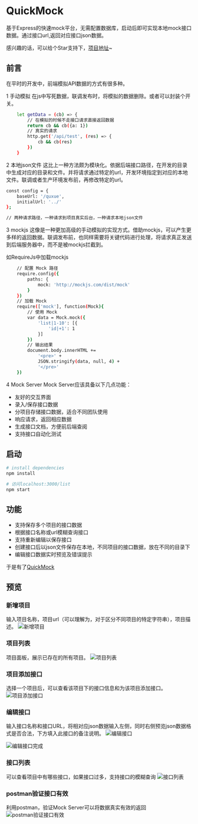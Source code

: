 # QuickMock
基于Express的快速mock平台，无需配置数据库，启动后即可实现本地mock接口数据。通过接口url,返回对应接口json数据。

感兴趣的话，可以给个Star支持下，[项目地址](https://github.com/zouyifeng/QuickMock)~

## 前言
在平时的开发中，前端模拟API数据的方式有很多种。

1 手动模拟
在js中写死数据，联调发布时，将模拟的数据删除。或者可以封装个开关。
```bash
    let getData = (cb) => {
        // 在模拟的时候不走接口请求直接返回数据
        return cb && cb({a: 1})
        // 真实的请求
        http.get('/api/test', (res) => {
            cb && cb(res)
        })
    }
```

2 本地json文件
这比上一种方法颇为模块化。依据后端接口路径，在开发的目录中生成对应的目录和文件。并将请求通过特定的url，开发环境指定到对应的本地文件。联调或者生产环境发布前，再修改特定的url。

```bash
const config = {
	baseUrl: '/quxue',
	initialUrl: '../'
};

// 两种请求路径，一种请求到项目真实后台，一种请求本地json文件
```

3 mockjs
这像是一种更加高级的手动模拟的实现方式。借助mockjs，可以产生更多样的返回数据。联调发布前，也同样需要将关键代码进行处理，将请求真正发送到后端服务器中，而不是被mockjs拦截到。

如RequireJs中加载mockjs

```bash
    // 配置 Mock 路径
    require.config({
        paths: {
            mock: 'http://mockjs.com/dist/mock'
        }
    })
    // 加载 Mock
    require(['mock'], function(Mock){
        // 使用 Mock
        var data = Mock.mock({
            'list|1-10': [{
                'id|+1': 1
            }]
        })
        // 输出结果
        document.body.innerHTML +=
            '<pre>' +
            JSON.stringify(data, null, 4) +
            '</pre>'
    })
```

4 Mock Server
Mock Server应该具备以下几点功能：
* 友好的交互界面
* 录入/保存接口数据
* 分项目存储接口数据，适合不同团队使用
* 响应请求，返回相应数据
* 生成接口文档，方便前后端查阅
* 支持接口自动化测试


## 启动

``` bash
# install dependencies
npm install

# 访问localhost:3000/list
npm start
```

## 功能
* 支持保存多个项目的接口数据
* 根据接口名称或url模糊查询接口
* 支持重新编辑以保存接口
* 创建接口后以json文件保存在本地，不同项目的接口数据，放在不同的目录下
* 编辑接口数据实时预览及错误提示

于是有了[QuickMock](https://github.com/zouyifeng/QuickMock)


## 预览

### 新增项目
输入项目名称，项目url（可以理解为，对于区分不同项目的特定字符串），项目描述。
![新增项目](http://7xo8y0.com1.z0.glb.clouddn.com/quickmock1.png)


### 项目列表
项目面板，展示已存在的所有项目。
![项目列表](http://7xo8y0.com1.z0.glb.clouddn.com/quickmock2.png)


### 项目添加接口
选择一个项目后，可以查看该项目下的接口信息和为该项目添加接口。
![项目添加接口](http://7xo8y0.com1.z0.glb.clouddn.com/quickmock3.png)


### 编辑接口
输入接口名称和接口URL，将相对应json数据输入左侧，同时右侧预览json数据格式是否合法，下方填入此接口的备注说明。
![编辑接口](http://7xo8y0.com1.z0.glb.clouddn.com/quickmock4.png)

![编辑接口完成](http://7xo8y0.com1.z0.glb.clouddn.com/quickmock5.png)

### 接口列表
可以查看项目中有哪些接口，如果接口过多，支持接口的模糊查询
![接口列表](http://7xo8y0.com1.z0.glb.clouddn.com/quickmock6.png)


### postman验证接口有效
利用postman，验证Mock Server可以将数据真实有效的返回
![postman验证接口有效](http://7xo8y0.com1.z0.glb.clouddn.com/quickmock7.png)
